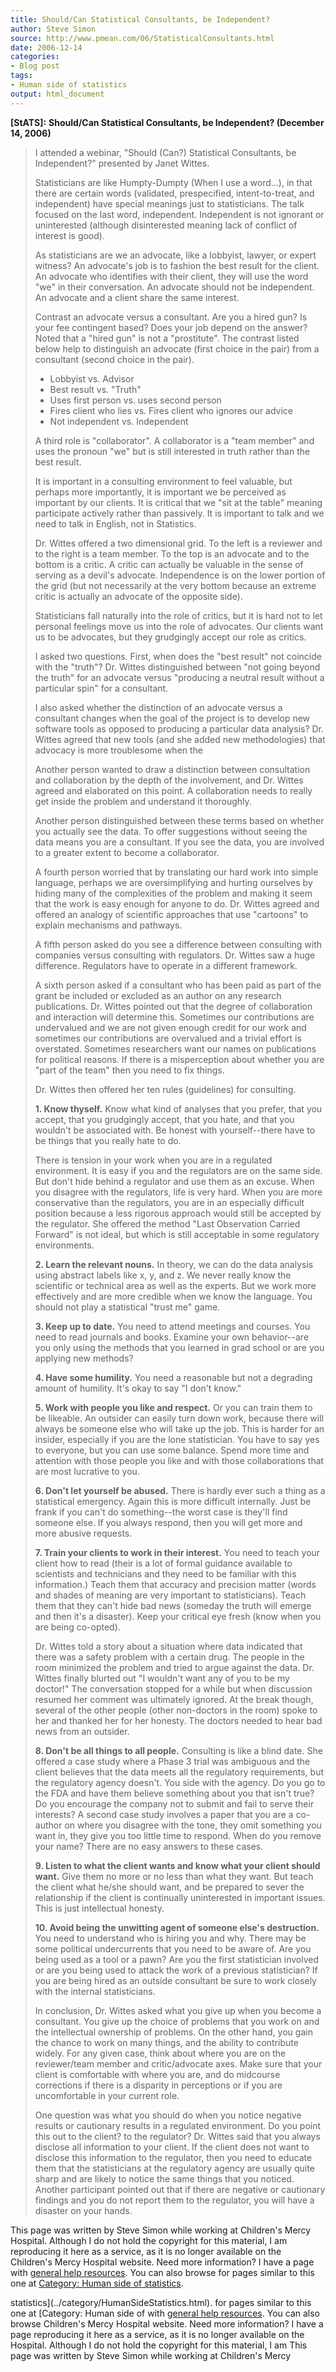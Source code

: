```yaml
---
title: Should/Can Statistical Consultants, be Independent?
author: Steve Simon
source: http://www.pmean.com/06/StatisticalConsultants.html
date: 2006-12-14
categories:
- Blog post
tags:
- Human side of statistics
output: html_document
---
```

**[StATS]:** **Should/Can Statistical
Consultants, be Independent? (December 14, 2006)**

> I attended a webinar, "Should (Can?) Statistical Consultants, be
> Independent?" presented by Janet Wittes.
>
> Statisticians are like Humpty-Dumpty (When I use a word\...), in that
> there are certain words (validated, prespecified, intent-to-treat, and
> independent) have special meanings just to statisticians. The talk
> focused on the last word, independent. Independent is not ignorant or
> uninterested (although disinterested meaning lack of conflict of
> interest is good).
>
> As statisticians are we an advocate, like a lobbyist, lawyer, or
> expert witness? An advocate's job is to fashion the best result for
> the client. An advocate who identifies with their client, they will
> use the word "we" in their conversation. An advocate should not be
> independent. An advocate and a client share the same interest.
>
> Contrast an advocate versus a consultant. Are you a hired gun? Is your
> fee contingent based? Does your job depend on the answer? Noted that a
> "hired gun" is not a "prostitute". The contrast listed below help
> to distinguish an advocate (first choice in the pair) from a
> consultant (second choice in the pair).
>
> -   Lobbyist vs. Advisor
> -   Best result vs. "Truth"
> -   Uses first person vs. uses second person
> -   Fires client who lies vs. Fires client who ignores our advice
> -   Not independent vs. Independent
>
> A third role is "collaborator". A collaborator is a "team member"
> and uses the pronoun "we" but is still interested in truth rather
> than the best result.
>
> It is important in a consulting environment to feel valuable, but
> perhaps more importantly, it is important we be perceived as important
> by our clients. It is critical that we "sit at the table" meaning
> participate actively rather than passively. It is important to talk
> and we need to talk in English, not in Statistics.
>
> Dr. Wittes offered a two dimensional grid. To the left is a reviewer
> and to the right is a team member. To the top is an advocate and to
> the bottom is a critic. A critic can actually be valuable in the sense
> of serving as a devil's advocate. Independence is on the lower
> portion of the grid (but not necessarily at the very bottom because an
> extreme critic is actually an advocate of the opposite side).
>
> Statisticians fall naturally into the role of critics, but it is hard
> not to let personal feelings move us into the role of advocates. Our
> clients want us to be advocates, but they grudgingly accept our role
> as critics.
>
> I asked two questions. First, when does the "best result" not
> coincide with the "truth"? Dr. Wittes distinguished between "not
> going beyond the truth" for an advocate versus "producing a neutral
> result without a particular spin" for a consultant.
>
> I also asked whether the distinction of an advocate versus a
> consultant changes when the goal of the project is to develop new
> software tools as opposed to producing a particular data analysis? Dr.
> Wittes agreed that new tools (and she added new methodologies) that
> advocacy is more troublesome when the
>
> Another person wanted to draw a distinction between consultation and
> collaboration by the depth of the involvement, and Dr. Wittes agreed
> and elaborated on this point. A collaboration needs to really get
> inside the problem and understand it thoroughly.
>
> Another person distinguished between these terms based on whether you
> actually see the data. To offer suggestions without seeing the data
> means you are a consultant. If you see the data, you are involved to a
> greater extent to become a collaborator.
>
> A fourth person worried that by translating our hard work into simple
> language, perhaps we are oversimplifying and hurting ourselves by
> hiding many of the complexities of the problem and making it seem that
> the work is easy enough for anyone to do. Dr. Wittes agreed and
> offered an analogy of scientific approaches that use "cartoons" to
> explain mechanisms and pathways.
>
> A fifth person asked do you see a difference between consulting with
> companies versus consulting with regulators. Dr. Wittes saw a huge
> difference. Regulators have to operate in a different framework.
>
> A sixth person asked if a consultant who has been paid as part of the
> grant be included or excluded as an author on any research
> publications. Dr. Wittes pointed out that the degree of collaboration
> and interaction will determine this. Sometimes our contributions are
> undervalued and we are not given enough credit for our work and
> sometimes our contributions are overvalued and a trivial effort is
> overstated. Sometimes researchers want our names on publications for
> political reasons. If there is a misperception about whether you are
> "part of the team" then you need to fix things.
>
> Dr. Wittes then offered her ten rules (guidelines) for consulting.
>
> **1. Know thyself.** Know what kind of analyses that you prefer, that
> you accept, that you grudgingly accept, that you hate, and that you
> wouldn't be associated with. Be honest with yourself\--there have to
> be things that you really hate to do.
>
> There is tension in your work when you are in a regulated environment.
> It is easy if you and the regulators are on the same side. But don't
> hide behind a regulator and use them as an excuse. When you disagree
> with the regulators, life is very hard. When you are more conservative
> than the regulators, you are in an especially difficult position
> because a less rigorous approach would still be accepted by the
> regulator. She offered the method "Last Observation Carried Forward"
> is not ideal, but which is still acceptable in some regulatory
> environments.
>
> **2. Learn the relevant nouns.** In theory, we can do the data
> analysis using abstract labels like x, y, and z. We never really know
> the scientific or technical area as well as the experts. But we work
> more effectively and are more credible when we know the language. You
> should not play a statistical "trust me" game.
>
> **3. Keep up to date.** You need to attend meetings and courses. You
> need to read journals and books. Examine your own behavior\--are you
> only using the methods that you learned in grad school or are you
> applying new methods?
>
> **4. Have some humility.** You need a reasonable but not a degrading
> amount of humility. It's okay to say "I don't know."
>
> **5. Work with people you like and respect.** Or you can train them to
> be likeable. An outsider can easily turn down work, because there will
> always be someone else who will take up the job. This is harder for an
> insider, especially if you are the lone statistician. You have to say
> yes to everyone, but you can use some balance. Spend more time and
> attention with those people you like and with those collaborations
> that are most lucrative to you.
>
> **6. Don't let yourself be abused.** There is hardly ever such a
> thing as a statistical emergency. Again this is more difficult
> internally. Just be frank if you can't do something\--the worst case
> is they'll find someone else. If you always respond, then you will
> get more and more abusive requests.
>
> **7. Train your clients to work in their interest.** You need to teach
> your client how to read (their is a lot of formal guidance available
> to scientists and technicians and they need to be familiar with this
> information.) Teach them that accuracy and precision matter (words and
> shades of meaning are very important to statisticians). Teach them
> that they can't hide bad news (someday the truth will emerge and then
> it's a disaster). Keep your critical eye fresh (know when you are
> being co-opted).
>
> Dr. Wittes told a story about a situation where data indicated that
> there was a safety problem with a certain drug. The people in the room
> minimized the problem and tried to argue against the data. Dr. Wittes
> finally blurted out "I wouldn't want any of you to be my doctor!"
> The conversation stopped for a while but when discussion resumed her
> comment was ultimately ignored. At the break though, several of the
> other people (other non-doctors in the room) spoke to her and thanked
> her for her honesty. The doctors needed to hear bad news from an
> outsider.
>
> **8. Don't be all things to all people.** Consulting is like a blind
> date. She offered a case study where a Phase 3 trial was ambiguous and
> the client believes that the data meets all the regulatory
> requirements, but the regulatory agency doesn't. You side with the
> agency. Do you go to the FDA and have them believe something about you
> that isn't true? Do you encourage the company not to submit and fail
> to serve their interests? A second case study involves a paper that
> you are a co-author on where you disagree with the tone, they omit
> something you want in, they give you too little time to respond. When
> do you remove your name? There are no easy answers to these cases.
>
> **9. Listen to what the client wants and know what your client should
> want.** Give them no more or no less than what they want. But teach
> the client what he/she should want, and be prepared to sever the
> relationship if the client is continually uninterested in important
> issues. This is just intellectual honesty.
>
> **10. Avoid being the unwitting agent of someone else's
> destruction.** You need to understand who is hiring you and why. There
> may be some political undercurrents that you need to be aware of. Are
> you being used as a tool or a pawn? Are you the first statistician
> involved or are you being used to attack the work of a previous
> statistician? If you are being hired as an outside consultant be sure
> to work closely with the internal statisticians.
>
> In conclusion, Dr. Wittes asked what you give up when you become a
> consultant. You give up the choice of problems that you work on and
> the intellectual ownership of problems. On the other hand, you gain
> the chance to work on many things, and the ability to contribute
> widely. For any given case, think about where you are on the
> reviewer/team member and critic/advocate axes. Make sure that your
> client is comfortable with where you are, and do midcourse corrections
> if there is a disparity in perceptions or if you are uncomfortable in
> your current role.
>
> One question was what you should do when you notice negative results
> or cautionary results in a regulated environment. Do you point this
> out to the client? to the regulator? Dr. Wittes said that you always
> disclose all information to your client. If the client does not want
> to disclose this information to the regulator, then you need to
> educate them that the statisticians at the regulatory agency are
> usually quite sharp and are likely to notice the same things that you
> noticed. Another participant pointed out that if there are negative or
> cautionary findings and you do not report them to the regulator, you
> will have a disaster on your hands.

This page was written by Steve Simon while working at Children's Mercy
Hospital. Although I do not hold the copyright for this material, I am
reproducing it here as a service, as it is no longer available on the
Children's Mercy Hospital website. Need more information? I have a page
with [general help resources](../GeneralHelp.html). You can also browse
for pages similar to this one at [Category: Human side of
statistics](../category/HumanSideStatistics.html).
<!---More--->
statistics](../category/HumanSideStatistics.html).
for pages similar to this one at [Category: Human side of
with [general help resources](../GeneralHelp.html). You can also browse
Children's Mercy Hospital website. Need more information? I have a page
reproducing it here as a service, as it is no longer available on the
Hospital. Although I do not hold the copyright for this material, I am
This page was written by Steve Simon while working at Children's Mercy

<!---Do not use
**[StATS]:** **Should/Can Statistical
This page was written by Steve Simon while working at Children's Mercy
Hospital. Although I do not hold the copyright for this material, I am
reproducing it here as a service, as it is no longer available on the
Children's Mercy Hospital website. Need more information? I have a page
with [general help resources](../GeneralHelp.html). You can also browse
for pages similar to this one at [Category: Human side of
statistics](../category/HumanSideStatistics.html).
--->

